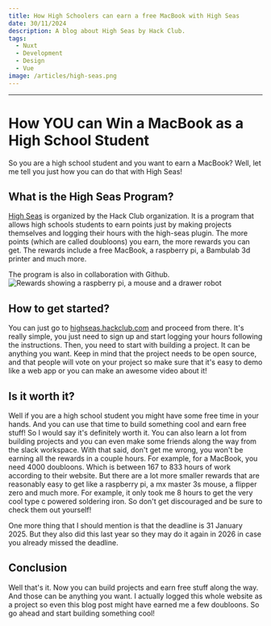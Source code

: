 ```yaml
---
title: How High Schoolers can earn a free MacBook with High Seas
date: 30/11/2024
description: A blog about High Seas by Hack Club.
tags:
  - Nuxt
  - Development
  - Design
  - Vue
image: /articles/high-seas.png
---
```


---

# How YOU can Win a MacBook as a High School Student

So you are a high school student and you want to earn a MacBook? Well, let me tell you just how you can do that with High Seas!

## What is the High Seas Program?

[High Seas](https://highseas.hackclub.com) is organized by the Hack Club organization. It is a program that allows high schools students to earn points just by making projects themselves and logging their hours with the high-seas plugin. The more points (which are called doubloons) you earn, the more rewards you can get. The rewards include a free MacBook, a raspberry pi, a Bambulab 3d printer and much more.

The program is also in collaboration with Github. ![Rewards showing a raspberry pi, a mouse and a drawer robot](/articles/high-seas-rewards.png)

## How to get started?

You can just go to [highseas.hackclub.com](https://highseas.hackclub.com) and proceed from there. It's really simple, you just need to sign up and start logging your hours following the instructions. Then, you need to start with building a project. It can be anything you want. Keep in mind that the project needs to be open source, and that people will vote on your project so make sure that it's easy to demo like a web app or you can make an awesome video about it!

## Is it worth it?

Well if you are a high school student you might have some free time in your hands. And you can use that time to build something cool and earn free stuff! So I would say it's definitely worth it. You can also learn a lot from building projects and you can even make some friends along the way from the slack workspace. With that said, don't get me wrong, you won't be earning all the rewards in a couple hours. For example, for a MacBook, you need 4000 doubloons. Which is between 167 to 833 hours of work according to their website. But there are a lot more smaller rewards that are reasonably easy to get like a raspberry pi, a mx master 3s mouse, a flipper zero and much more. For example, it only took me 8 hours to get the very cool type c powered soldering iron. So don't get discouraged and be sure to check them out yourself!

One more thing that I should mention is that the deadline is 31 January 2025. But they also did this last year so they may do it again in 2026 in case you already missed the deadline.

## Conclusion

Well that's it. Now you can build projects and earn free stuff along the way. And those can be anything you want. I actually logged this whole website as a project so even this blog post might have earned me a few doubloons. So go ahead and start building something cool!
